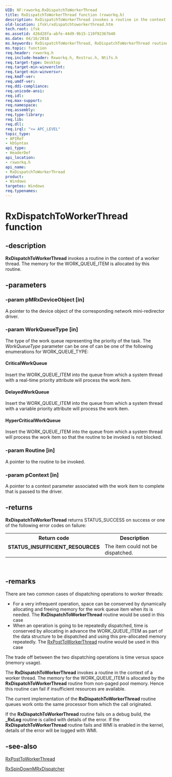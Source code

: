 ```yaml
---
UID: NF:rxworkq.RxDispatchToWorkerThread
title: RxDispatchToWorkerThread function (rxworkq.h)
description: RxDispatchToWorkerThread invokes a routine in the context of a worker thread. The memory for the WORK_QUEUE_ITEM is allocated by this routine.
old-location: ifsk\rxdispatchtoworkerthread.htm
tech.root: ifsk
ms.assetid: 426d28fa-abfe-44d9-9b15-119f92367b40
ms.date: 04/16/2018
ms.keywords: RxDispatchToWorkerThread, RxDispatchToWorkerThread routine [Installable File System Drivers], ifsk.rxdispatchtoworkerthread, rxref_4ac4f78d-fd07-4d80-a4db-8215322d6c89.xml, rxworkq/RxDispatchToWorkerThread
ms.topic: function
req.header: rxworkq.h
req.include-header: Rxworkq.h, Rxstruc.h, Ntifs.h
req.target-type: Desktop
req.target-min-winverclnt: 
req.target-min-winversvr: 
req.kmdf-ver: 
req.umdf-ver: 
req.ddi-compliance: 
req.unicode-ansi: 
req.idl: 
req.max-support: 
req.namespace: 
req.assembly: 
req.type-library: 
req.lib: 
req.dll: 
req.irql: "<= APC_LEVEL"
topic_type:
- APIRef
- kbSyntax
api_type:
- HeaderDef
api_location:
- rxworkq.h
api_name:
- RxDispatchToWorkerThread
product:
- Windows
targetos: Windows
req.typenames: 
---
```


# RxDispatchToWorkerThread function


## -description


<b>RxDispatchToWorkerThread</b> invokes a routine in the context of a worker thread. The memory for the WORK_QUEUE_ITEM is allocated by this routine.  


## -parameters




### -param pMRxDeviceObject [in]

A pointer to the device object of the corresponding network mini-redirector driver.


### -param WorkQueueType [in]

The type of the work queue representing the priority of the task. The <i>WorkQueueType</i> parameter can be one of can be one of the following enumerations for WORK_QUEUE_TYPE:





#### CriticalWorkQueue

Insert the WORK_QUEUE_ITEM into the queue from which a system thread with a real-time priority attribute will process the work item.



#### DelayedWorkQueue

Insert the WORK_QUEUE_ITEM into the queue from which a system thread with a variable priority attribute will process the work item.



#### HyperCriticalWorkQueue

Insert the WORK_QUEUE_ITEM into the queue from which a system thread will process the work item so that the routine to be invoked is not blocked.


### -param Routine [in]

A pointer to the routine to be invoked.


### -param pContext [in]

A pointer to a context parameter associated with the work item to complete that is passed to the driver.


## -returns



<b>RxDispatchToWorkerThread</b> returns STATUS_SUCCESS on success or one of the following error codes on failure: 

<table>
<tr>
<th>Return code</th>
<th>Description</th>
</tr>
<tr>
<td width="40%">
<dl>
<dt><b>STATUS_INSUFFICIENT_RESOURCES</b></dt>
</dl>
</td>
<td width="60%">
The item could not be dispatched.

</td>
</tr>
</table>
 




## -remarks



There are two common cases of dispatching operations to worker threads:

<ul>
<li>
For a very infrequent operation, space can be conserved by dynamically allocating and freeing memory for the work queue item when its is needed. The <b>RxDispatchToWorkerThread</b> routine would be used in this case 

</li>
<li>
When an operation is going to be repeatedly dispatched, time is conserved by allocating in advance the WORK_QUEUE_ITEM as part of the data structure to be dispatched and using this pre-allocated memory repeatedly. The <a href="https://docs.microsoft.com/windows-hardware/drivers/ddi/content/rxworkq/nf-rxworkq-rxposttoworkerthread">RxPostToWorkerThread</a> routine would be used in this case 

</li>
</ul>
The trade off between the two dispatching operations is time versus space (memory usage).

The <b>RxDispatchToWorkerThread</b> invokes a routine in the context of a worker thread. The memory for the WORK_QUEUE_ITEM is allocated by the <b>RxDispatchToWorkerThread</b> routine from non-paged pool memory. Hence this routine can fail if insufficient resources are available. 

The current implementation of the <b>RxDispatchToWorkerThread </b>routine queues work onto the same processor from which the call originated. 

If the <b>RxDispatchToWorkerThread </b>routine fails on a debug build, the <b>_RxLog</b> routine is called with details of the error. If the <b>RxDispatchToWorkerThread </b>routine fails and WMI is enabled in the kernel, details of the error will be logged with WMI.




## -see-also




<a href="https://docs.microsoft.com/windows-hardware/drivers/ddi/content/rxworkq/nf-rxworkq-rxposttoworkerthread">RxPostToWorkerThread</a>



<a href="https://docs.microsoft.com/windows-hardware/drivers/ddi/content/rxworkq/nf-rxworkq-rxspindownmrxdispatcher">RxSpinDownMRxDispatcher</a>
 

 

